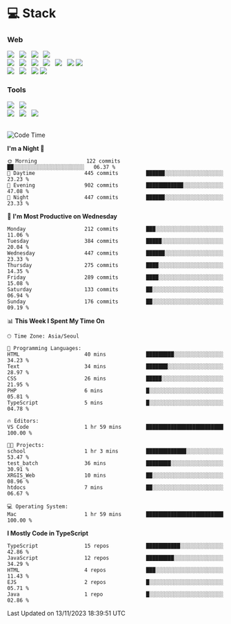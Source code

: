 <h1>💻 Stack</h1>
<div>
 <h3>Web</h3>
 <!-- badge : https://shields.io/ -->
 <!-- icon : https://simpleicons.org/?q=Get -->
 <img src="https://img.shields.io/badge/HTML5-e74c3c?style=flat-square&logo=HTML5&logoColor=white"/> &nbsp 
 <img src="https://img.shields.io/badge/CSS3-0A84FF?style=flat-square&logo=CSS3&logoColor=white"/> &nbsp 
 <img src="https://img.shields.io/badge/JavaScript-FFCD11?style=flat-square&logo=JavaScript&logoColor=white"/> &nbsp 
 <img src="https://img.shields.io/badge/TypeScript-3075C0?style=flat-square&logo=TypeScript&logoColor=white"/>
 <br/>
 <img src="https://img.shields.io/badge/Next-000000?style=flat-square&logo=nextdotjs&logoColor=white"/> &nbsp 
 <img src="https://img.shields.io/badge/React-00BCF6?style=flat-square&logo=React&logoColor=white"/> &nbsp 
 <img src="https://img.shields.io/badge/Redux-764ABC?style=flat-square&logo=Redux&logoColor=white"/> &nbsp
 <img src="https://img.shields.io/badge/Recoil-3578E5?style=flat-square&logo=recoil&logoColor=white"/> &nbsp
 <img src="https://img.shields.io/badge/React-Query-FF4154?style=flat-square&logo=reactquery&logoColor=white"/> &nbsp 
 <img src="https://img.shields.io/badge/styled%2Dcomponents-DB7093?style=flat-square&logo=styled%2Dcomponents&logoColor=white"/>
 <img src="https://img.shields.io/badge/CSS Modules-000000?style=flat-square&logo=CSS Modules&logoColor=white"/> &nbsp 
 <br/>
 <img src="https://img.shields.io/badge/Node-339933?style=flat-square&logo=Node.js&logoColor=white"/> &nbsp 
 <img src="https://img.shields.io/badge/Express-000000?style=flat-square&logo=Express&logoColor=white"/> &nbsp 
 <img src="https://img.shields.io/badge/MongoDB-47A248?style=flat-square&logo=MongoDB&logoColor=white"/>
 <img src="https://img.shields.io/badge/MariaDB-003545?style=flat-square&logo=mariadb&logoColor=white"/>
 
 <h3>Tools</h3>
 <img src="https://img.shields.io/badge/Visual Studio Code-007ACC?style=flat-square&logo=Visual Studio Code&logoColor=white"/> &nbsp 
 <img src="https://img.shields.io/badge/Postman-FF6C37?style=flat-square&logo=Postman&logoColor=white"/> &nbsp
 <br>
 <img src="https://img.shields.io/badge/Adobe Photoshop-31A8FF?style=flat-square&logo=Adobe Photoshop&logoColor=white"/> &nbsp 
 <img src="https://img.shields.io/badge/Adobe Illustrator-FF9A00?style=flat-square&logo=Adobe Illustrator&logoColor=white"/> &nbsp 
 <img src="https://img.shields.io/badge/Figma-F24E1E?style=flat-square&logo=Figma&logoColor=white"/> &nbsp
</div>

<br>

<!--START_SECTION:waka-->
![Code Time](http://img.shields.io/badge/Code%20Time-624%20hrs%201%20min-blue)

**I'm a Night 🦉** 

```text
🌞 Morning                122 commits         ██░░░░░░░░░░░░░░░░░░░░░░░   06.37 % 
🌆 Daytime                445 commits         ██████░░░░░░░░░░░░░░░░░░░   23.23 % 
🌃 Evening                902 commits         ████████████░░░░░░░░░░░░░   47.08 % 
🌙 Night                  447 commits         ██████░░░░░░░░░░░░░░░░░░░   23.33 % 
```
📅 **I'm Most Productive on Wednesday** 

```text
Monday                   212 commits         ███░░░░░░░░░░░░░░░░░░░░░░   11.06 % 
Tuesday                  384 commits         █████░░░░░░░░░░░░░░░░░░░░   20.04 % 
Wednesday                447 commits         ██████░░░░░░░░░░░░░░░░░░░   23.33 % 
Thursday                 275 commits         ████░░░░░░░░░░░░░░░░░░░░░   14.35 % 
Friday                   289 commits         ████░░░░░░░░░░░░░░░░░░░░░   15.08 % 
Saturday                 133 commits         ██░░░░░░░░░░░░░░░░░░░░░░░   06.94 % 
Sunday                   176 commits         ██░░░░░░░░░░░░░░░░░░░░░░░   09.19 % 
```


📊 **This Week I Spent My Time On** 

```text
🕑︎ Time Zone: Asia/Seoul

💬 Programming Languages: 
HTML                     40 mins             █████████░░░░░░░░░░░░░░░░   34.23 % 
Text                     34 mins             ███████░░░░░░░░░░░░░░░░░░   28.97 % 
CSS                      26 mins             █████░░░░░░░░░░░░░░░░░░░░   21.95 % 
PHP                      6 mins              █░░░░░░░░░░░░░░░░░░░░░░░░   05.81 % 
TypeScript               5 mins              █░░░░░░░░░░░░░░░░░░░░░░░░   04.78 % 

🔥 Editors: 
VS Code                  1 hr 59 mins        █████████████████████████   100.00 % 

🐱‍💻 Projects: 
school                   1 hr 3 mins         █████████████░░░░░░░░░░░░   53.47 % 
test_batch               36 mins             ████████░░░░░░░░░░░░░░░░░   30.91 % 
XRGIS_Web                10 mins             ██░░░░░░░░░░░░░░░░░░░░░░░   08.96 % 
htdocs                   7 mins              ██░░░░░░░░░░░░░░░░░░░░░░░   06.67 % 

💻 Operating System: 
Mac                      1 hr 59 mins        █████████████████████████   100.00 % 
```

**I Mostly Code in TypeScript** 

```text
TypeScript               15 repos            ███████████░░░░░░░░░░░░░░   42.86 % 
JavaScript               12 repos            █████████░░░░░░░░░░░░░░░░   34.29 % 
HTML                     4 repos             ███░░░░░░░░░░░░░░░░░░░░░░   11.43 % 
EJS                      2 repos             █░░░░░░░░░░░░░░░░░░░░░░░░   05.71 % 
Java                     1 repo              █░░░░░░░░░░░░░░░░░░░░░░░░   02.86 % 
```




 Last Updated on 13/11/2023 18:39:51 UTC
<!--END_SECTION:waka-->
